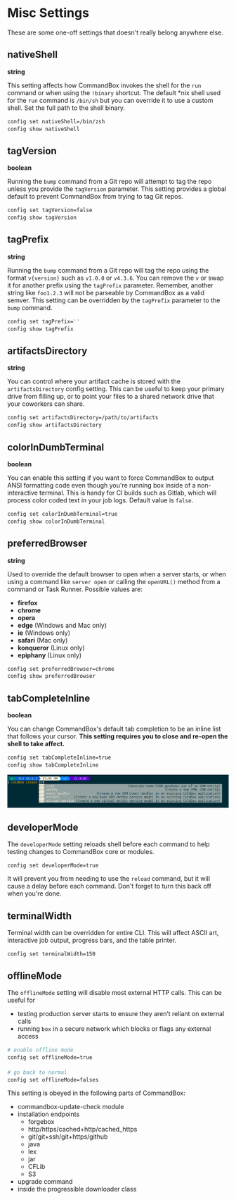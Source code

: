 # Misc Settings

These are some one-off settings that doesn't really belong anywhere else.

## nativeShell

**string**

This setting affects how CommandBox invokes the shell for the `run` command or when using the `!binary` shortcut. The default \*nix shell used for the `run` command is `/bin/sh` but you can override it to use a custom shell. Set the full path to the shell binary.

```bash
config set nativeShell=/bin/zsh
config show nativeShell
```

## tagVersion

**boolean**

Running the `bump` command from a Git repo will attempt to tag the repo unless you provide the `tagVersion` parameter. This setting provides a global default to prevent CommandBox from trying to tag Git repos.

```bash
config set tagVersion=false
config show tagVersion
```

## tagPrefix

**string**

Running the `bump` command from a Git repo will tag the repo using the format `v{version}` such as `v1.0.0` or `v4.3.6`. You can remove the `v` or swap it for another prefix using the `tagPrefix` parameter. Remember, another string like `foo1.2.3` will not be parseable by CommandBox as a valid semver. This setting can be overridden by the `tagPrefix` parameter to the `bump` command.

```bash
config set tagPrefix=''
config show tagPrefix
```

## artifactsDirectory

**string**

You can control where your artifact cache is stored with the `artifactsDirectory` config setting. This can be useful to keep your primary drive from filling up, or to point your files to a shared network drive that your coworkers can share.

```bash
config set artifactsDirectory=/path/to/artifacts
config show artifactsDirectory
```

## colorInDumbTerminal

**boolean**

You can enable this setting if you want to force CommandBox to output ANSI formatting code even though you're running box inside of a non-interactive terminal. This is handy for CI builds such as Gitlab, which will process color coded text in your job logs. Default value is `false`.

```bash
config set colorInDumbTerminal=true
config show colorInDumbTerminal
```

## preferredBrowser

**string**

Used to override the default browser to open when a server starts, or when using a command like `server open` or calling the `openURL()` method from a command or Task Runner. Possible values are:

* **firefox**
* **chrome**
* **opera**
* **edge** (Windows and Mac only)
* **ie** (Windows only)
* **safari** (Mac only)
* **konqueror** (Linux only)
* **epiphany** (Linux only)

```bash
config set preferredBrowser=chrome
config show preferredBrowser
```

## tabCompleteInline

**boolean**

You can change CommandBox's default tab completion to be an inline list that follows your cursor. **This setting requires you to close and re-open the shell to take affect.**

```bash
config set tabCompleteInline=true
config show tabCompleteInline
```

![](<../.gitbook/assets/image (14).png>)

## developerMode

The `developerMode` setting reloads shell before each command to help testing changes to CommandBox core or modules.

```
config set developerMode=true
```

It will prevent you from needing to use the `reload` command, but it will cause a delay before each command. Don't forget to turn this back off when you're done.

## terminalWidth

Terminal width can be overridden for entire CLI. This will affect ASCII art, interactive job output, progress bars, and the table printer.

```
config set terminalWidth=150
```

## offlineMode

The `offlineMode` setting will disable most external HTTP calls. This can be useful for

* testing production server starts to ensure they aren’t reliant on external calls
* running `box` in a secure network which blocks or flags any external access

```bash
# enable offline mode
config set offlineMode=true

# go back to normal
config set offlineMode=falses
```

This setting is obeyed in the following parts of CommandBox:

* commandbox-update-check module
* installation endpoints
  * forgebox
  * http/https/cached+http/cached\_https
  * git/git+ssh/git+https/github
  * java
  * lex
  * jar
  * CFLib
  * S3
* upgrade command
* inside the progressible downloader class
